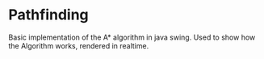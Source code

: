 Pathfinding
===========

Basic implementation of the A* algorithm in java swing. Used to show how the Algorithm works, rendered in realtime.

